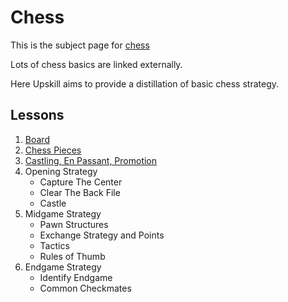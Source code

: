 # Chess
This is the subject page for [chess](wiki/chess/chess.md)

Lots of chess basics are linked externally.

Here Upskill aims to provide a distillation of basic chess strategy.

## Lessons
1. [Board](/board.md)
2. [Chess Pieces](https://www.chess.com/terms/chess-pieces)
9. [Castling, En Passant, Promotion](https://www.chess.com/terms/special-chess-moves)
11. Opening Strategy
	- Capture The Center
    - Clear The Back File
    - Castle
12. Midgame Strategy
	- Pawn Structures
	- Exchange Strategy and Points
    - Tactics
    - Rules of Thumb
13. Endgame Strategy
	- Identify Endgame
    - Common Checkmates